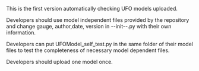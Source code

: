 This is the first version automatically checking UFO models uploaded.

Developers should use model independent files provided by the repository and change gauge, author,date, version in --init--.py with their own information.

Developers can put UFOModel_self_test.py in the same folder of their model files to test the completeness of necessary model dependent files.

Developers should upload one model once.
